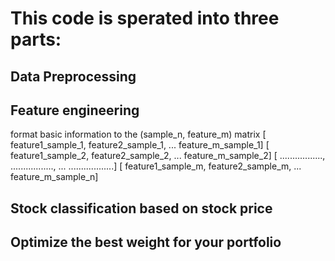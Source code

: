 # This code is sperated into three parts:

## Data Preprocessing
### 

## Feature engineering
format basic information to the (sample_n, feature_m) matrix
[ feature1_sample_1, feature2_sample_1, ... feature_m_sample_1]
[ feature1_sample_2, feature2_sample_2, ... feature_m_sample_2]
[ ................., ................., ... ..................]
[ feature1_sample_m, feature2_sample_m, ... feature_m_sample_n]

## Stock classification based on stock price
## Optimize the best weight for your portfolio
